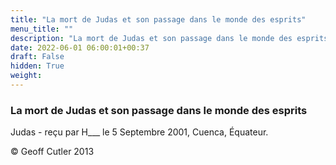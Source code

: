 ```yaml
---
title: "La mort de Judas et son passage dans le monde des esprits"
menu_title: ""
description: "La mort de Judas et son passage dans le monde des esprits"
date: 2022-06-01 06:00:01+00:37
draft: False
hidden: True
weight:
---
```

### La mort de Judas et son passage dans le monde des esprits

Judas - reçu par H___  le 5 Septembre 2001, Cuenca, Équateur.



© Geoff Cutler 2013